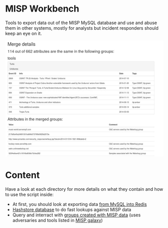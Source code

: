 # MISP Workbench

Tools to export data out of the MISP MySQL database and use and abuse them in other
systems, mostly for analysts but incident responders should keep an eye on it.

![Printscreen](/doc/prints.jpg)

# Content

Have a look at each directory for more details on what they contain and how to use the
script inside:

*  At first, you should look at exporting data [from MySQL into Redis](backend/)
* [Hashstore database](hashstore/) to do fast lookups against MISP data
* Query and interract with [groups created with MISP data](grouping/) (uses adversaries and tools listed in [MISP galaxy](https://github.com/MISP/misp-galaxy))
